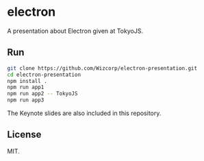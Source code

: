 electron
========

A presentation about Electron given at TokyoJS.

Run
---

```bash
git clone https://github.com/Wizcorp/electron-presentation.git
cd electron-presentation
npm install .
npm run app1
npm run app2 -- TokyoJS
npm run app3
````

The Keynote slides are also included in this repository.

License
-------

MIT.
